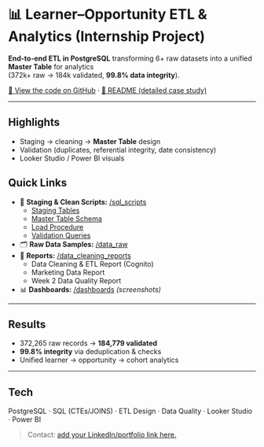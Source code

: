# 📊 Learner–Opportunity ETL & Analytics (Internship Project)

**End-to-end ETL in PostgreSQL** transforming 6+ raw datasets into a unified **Master Table** for analytics  
(372k+ raw → 184k validated, **99.8% data integrity**).

[🔗 View the code on GitHub](./) · [📄 README (detailed case study)](./README.md)

---

## Highlights
- Staging → cleaning → **Master Table** design
- Validation (duplicates, referential integrity, date consistency)
- Looker Studio / Power BI visuals

## Quick Links
- 🧱 **Staging & Clean Scripts:** [/sql_scripts](./sql_scripts/)
  - [Staging Tables](./sql_scripts/Staging%20Tables.sql)
  - [Master Table Schema](./sql_scripts/mastertable_creation_query.sql)
  - [Load Procedure](./sql_scripts/left_join_mastertable_procedure.sql)
  - [Validation Queries](./sql_scripts/validation_queries.sql)
- 🗂️ **Raw Data Samples:** [/data_raw](./data_raw/)
- 🧪 **Reports:** [/data_cleaning_reports](./data_cleaning_reports/)
  - Data Cleaning & ETL Report (Cognito)
  - Marketing Data Report
  - Week 2 Data Quality Report
- 📊 **Dashboards:** [/dashboards](./dashboards/) *(screenshots)*

---

## Results
- 372,265 raw records → **184,779 validated**
- **99.8% integrity** via deduplication & checks
- Unified learner → opportunity → cohort analytics

---

## Tech
PostgreSQL · SQL (CTEs/JOINS) · ETL Design · Data Quality · Looker Studio · Power BI

> Contact: [add your LinkedIn/portfolio link here.](https://www.linkedin.com/in/muhammad-ahmad-607718259)
